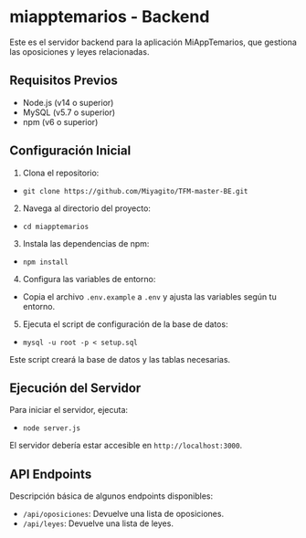 # miapptemarios - Backend

Este es el servidor backend para la aplicación MiAppTemarios, que gestiona las oposiciones y leyes relacionadas.

## Requisitos Previos

- Node.js (v14 o superior)
- MySQL (v5.7 o superior)
- npm (v6 o superior)

## Configuración Inicial

1. Clona el repositorio:

- `git clone https://github.com/Miyagito/TFM-master-BE.git`

2. Navega al directorio del proyecto:

- `cd miapptemarios`

3. Instala las dependencias de npm:

- `npm install`

4. Configura las variables de entorno:

- Copia el archivo `.env.example` a `.env` y ajusta las variables según tu entorno.

5. Ejecuta el script de configuración de la base de datos:

- `mysql -u root -p < setup.sql`

Este script creará la base de datos y las tablas necesarias.

## Ejecución del Servidor

Para iniciar el servidor, ejecuta:

- `node server.js`

El servidor debería estar accesible en `http://localhost:3000`.

## API Endpoints

Descripción básica de algunos endpoints disponibles:

- `/api/oposiciones`: Devuelve una lista de oposiciones.
- `/api/leyes`: Devuelve una lista de leyes.
